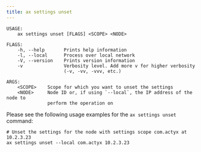 ```yaml
---
title: ax settings unset
---
```


```text title="Remove settings from an ActyxOS node"
USAGE:
    ax settings unset [FLAGS] <SCOPE> <NODE>

FLAGS:
    -h, --help       Prints help information
    -l, --local      Process over local network
    -V, --version    Prints version information
    -v               Verbosity level. Add more v for higher verbosity
                     (-v, -vv, -vvv, etc.)

ARGS:
    <SCOPE>    Scope for which you want to unset the settings
    <NODE>     Node ID or, if using `--local`, the IP address of the node to
               perform the operation on
```

Please see the following usage examples for the `ax settings unset` command:

```text title="Example Usage"
# Unset the settings for the node with settings scope com.actyx at 10.2.3.23
ax settings unset --local com.actyx 10.2.3.23
```
